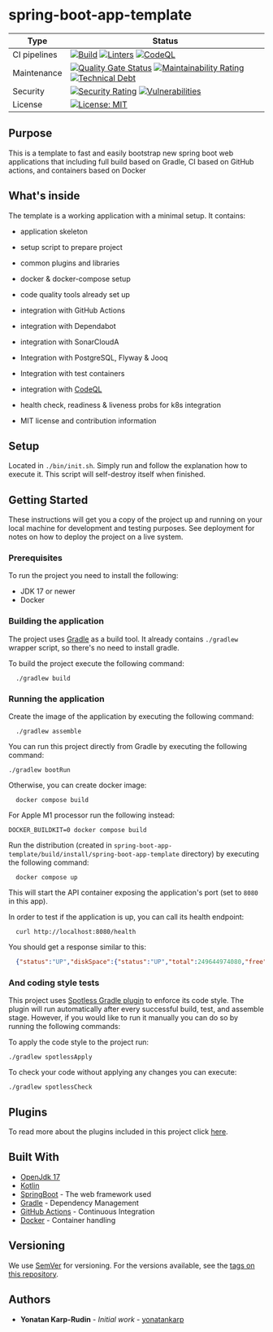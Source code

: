 # spring-boot-app-template

[ci-badge]: https://github.com/yonatankarp/spring-boot-app-template/actions/workflows/ci.yml/badge.svg
[ci-state]: https://github.com/yonatankarp/spring-boot-app-template/actions/workflows/ci.yml
[linter-badge]: https://github.com/yonatankarp/spring-boot-app-template/actions/workflows/linting.yml/badge.svg
[linter-state]: https://github.com/yonatankarp/spring-boot-app-template/actions/workflows/linting.yml
[codeql-badge]: https://github.com/yonatankarp/spring-boot-app-template/actions/workflows/codeql.yml/badge.svg
[codeql-state]: https://github.com/yonatankarp/spring-boot-app-template/actions/workflows/codeql.yml

[quality-badge]: https://sonarcloud.io/api/project_badges/measure?project=yonatankarp_spring-boot-app-template&metric=alert_status
[quality-state]: https://sonarcloud.io/summary/new_code?id=yonatankarp_spring-boot-app-template
[maintainability-badge]: https://sonarcloud.io/api/project_badges/measure?project=yonatankarp_spring-boot-app-template&metric=sqale_rating
[maintainability-state]: https://sonarcloud.io/summary/new_code?id=yonatankarp_spring-boot-app-template
[tech-debt-badge]: https://sonarcloud.io/api/project_badges/measure?project=yonatankarp_spring-boot-app-template&metric=sqale_index
[tech-debt-state]: https://sonarcloud.io/summary/new_code?id=yonatankarp_spring-boot-app-template
[security-badge]: https://sonarcloud.io/api/project_badges/measure?project=yonatankarp_spring-boot-app-template&metric=security_rating
[security-state]: https://sonarcloud.io/summary/new_code?id=yonatankarp_spring-boot-app-template
[vulnerabilities-badge]: https://sonarcloud.io/api/project_badges/measure?project=yonatankarp_spring-boot-app-template&metric=vulnerabilities
[vulnerabilities-state]: https://sonarcloud.io/summary/new_code?id=yonatankarp_spring-boot-app-template
[license-badge]: https://img.shields.io/badge/License-MIT-yellow.svg
[license-link]: https://opensource.org/licenses/MIT

| **Type**     | **Status**                                                                                                                                                                             |
|--------------|----------------------------------------------------------------------------------------------------------------------------------------------------------------------------------------|
| CI pipelines | [![Build][ci-badge]][ci-state]  [![Linters][linter-badge]][linter-state]  [![CodeQL][codeql-badge]][codeql-state]                                                                      |
| Maintenance  | [![Quality Gate Status][quality-badge]][quality-state] [![Maintainability Rating][maintainability-badge]][maintainability-state] [![Technical Debt][tech-debt-badge]][tech-debt-state] |
| Security     | [![Security Rating][security-badge]][security-state] [![Vulnerabilities][vulnerabilities-badge]][vulnerabilities-state]                                                                |
| License      | [![License: MIT][license-badge]][license-link]                                                                                                                                         |



## Purpose

This is a template to fast and easily bootstrap new spring boot web
applications that including full build based on Gradle, CI based on GitHub
actions, and containers based on Docker

## What's inside

The template is a working application with a minimal setup. It contains:

- application skeleton
- setup script to prepare project
- common plugins and libraries
- docker & docker-compose setup
- code quality tools already set up
- integration with GitHub Actions
- integration with Dependabot
- integration with SonarCloudA
- Integration with PostgreSQL, Flyway & Jooq
- Integration with test containers
- integration with [CodeQL](https://github.com/yonatankarp/spring-boot-app-template/security/code-scanning)
- health check, readiness & liveness probs for k8s integration

- MIT license and contribution information

## Setup

Located in `./bin/init.sh`. Simply run and follow the explanation how to
execute it. This script will self-destroy itself when finished.

## Getting Started

These instructions will get you a copy of the project up and running on your
local machine for development and testing purposes. See deployment for notes on
how to deploy the project on a live system.

### Prerequisites

To run the project you need to install the following:

- JDK 17 or newer
- Docker


### Building the application

The project uses [Gradle](https://gradle.org) as a build tool. It already contains
`./gradlew` wrapper script, so there's no need to install gradle.

To build the project execute the following command:

```shell
  ./gradlew build
```

### Running the application

Create the image of the application by executing the following command:

```shell
  ./gradlew assemble
```

You can run this project directly from Gradle by executing the following
command:

```shell
./gradlew bootRun
```

Otherwise, you can create docker image:

```shell
  docker compose build
```

For Apple M1 processor run the following instead:

```shell
DOCKER_BUILDKIT=0 docker compose build
```

Run the distribution (created in `spring-boot-app-template/build/install/spring-boot-app-template`
directory) by executing the following command:

```shell
  docker compose up
```

This will start the API container exposing the application's port
(set to `8080` in this app).

In order to test if the application is up, you can call its health endpoint:

```shell
  curl http://localhost:8080/health
```

You should get a response similar to this:

```json
  {"status":"UP","diskSpace":{"status":"UP","total":249644974080,"free":137188298752,"threshold":10485760}}
```

### And coding style tests

This project uses [Spotless Gradle plugin](https://github.com/diffplug/spotless)
to enforce its code style. The plugin will run automatically after every
successful build, test, and assemble stage. However, if you would like to run
it manually you can do so by running the following commands:

To apply the code style to the project run:

```shell
./gradlew spotlessApply
```

To check your code without applying any changes you can execute:

```shell
./gradlew spotlessCheck
```

## Plugins

To read more about the plugins included in this project click
[here](docs/plugins.md).

## Built With

- [OpenJdk 17](https://openjdk.java.net/projects/jdk/17/)
- [Kotlin](https://kotlinlang.org/)
- [SpringBoot](https://spring.io/projects/spring-boot) - The web framework used
- [Gradle](https://gradle.org/) - Dependency Management
- [GitHub Actions](https://docs.github.com/en/actions) - Continuous Integration
- [Docker](https://www.docker.com/) - Container handling

## Versioning

We use [SemVer](http://semver.org/) for versioning. For the versions available,
see the [tags on this repository](https://github.com/your/project/tags).

## Authors

- **Yonatan Karp-Rudin** - *Initial work* - [yonatankarp](https://github.com/yonatankarp)
